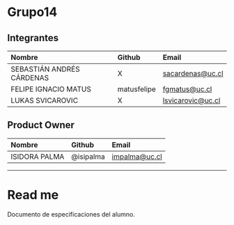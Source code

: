 # Grupo14

## Integrantes

| Nombre | Github | Email |
| :----- | :----- | :------- |
| SEBASTIÁN ANDRÉS CÁRDENAS | X | sacardenas@uc.cl |
| FELIPE IGNACIO MATUS | matusfelipe | fgmatus@uc.cl |
| LUKAS SVICAROVIC | X | lsvicarovic@uc.cl |

## Product Owner
| Nombre | Github | Email |
| :----- | :----- | :------- |
| ISIDORA PALMA | @isipalma | impalma@uc.cl |

________________________

# Read me

Documento de especificaciones del alumno.
